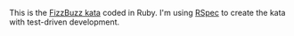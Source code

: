 This is the [FizzBuzz kata](http://codingdojo.org/cgi-bin/wiki.pl?KataFizzBuzz) coded in Ruby. I'm using [RSpec](http://rspec.info/) to create the kata with test-driven development.